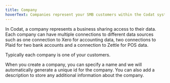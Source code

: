 ```yaml
---
title: Company
hoverText: Companies represent your SMB customers within the Codat system.
---
```


In Codat, a company represents a business sharing access to their data. Each company can have multiple connections to different data sources such as one connection to Xero for accounting data, two connections to Plaid for two bank accounts and a connection to Zettle for POS data.

Typically each company is one of your customers.

When you create a company, you can specify a name and we will automatically generate a unique id for the company. You can also add a description to store any additional information about the company.